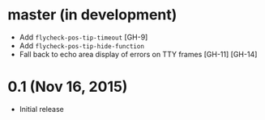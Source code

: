 master (in development)
=======================

- Add `flycheck-pos-tip-timeout` [GH-9]
- Add `flycheck-pos-tip-hide-function`
- Fall back to echo area display of errors on TTY frames [GH-11] [GH-14]

0.1 (Nov 16, 2015)
==================

- Initial release

